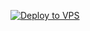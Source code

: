 [![Deploy to VPS](https://github.com/92username/frontend-estudamais/actions/workflows/deploy.yml/badge.svg)](https://github.com/92username/frontend-estudamais/actions/workflows/deploy.yml)
